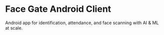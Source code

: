# Face Gate Android Client

Android app for identification, attendance, and face scanning with AI & ML at scale. 
